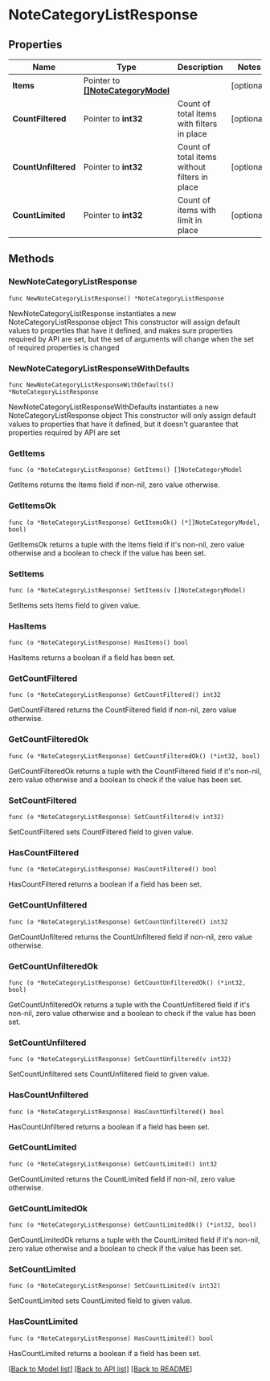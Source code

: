 # NoteCategoryListResponse

## Properties

Name | Type | Description | Notes
------------ | ------------- | ------------- | -------------
**Items** | Pointer to [**[]NoteCategoryModel**](NoteCategoryModel.md) |  | [optional] 
**CountFiltered** | Pointer to **int32** | Count of total items with filters in place | [optional] 
**CountUnfiltered** | Pointer to **int32** | Count of total items without filters in place | [optional] 
**CountLimited** | Pointer to **int32** | Count of items with limit in place | [optional] 

## Methods

### NewNoteCategoryListResponse

`func NewNoteCategoryListResponse() *NoteCategoryListResponse`

NewNoteCategoryListResponse instantiates a new NoteCategoryListResponse object
This constructor will assign default values to properties that have it defined,
and makes sure properties required by API are set, but the set of arguments
will change when the set of required properties is changed

### NewNoteCategoryListResponseWithDefaults

`func NewNoteCategoryListResponseWithDefaults() *NoteCategoryListResponse`

NewNoteCategoryListResponseWithDefaults instantiates a new NoteCategoryListResponse object
This constructor will only assign default values to properties that have it defined,
but it doesn't guarantee that properties required by API are set

### GetItems

`func (o *NoteCategoryListResponse) GetItems() []NoteCategoryModel`

GetItems returns the Items field if non-nil, zero value otherwise.

### GetItemsOk

`func (o *NoteCategoryListResponse) GetItemsOk() (*[]NoteCategoryModel, bool)`

GetItemsOk returns a tuple with the Items field if it's non-nil, zero value otherwise
and a boolean to check if the value has been set.

### SetItems

`func (o *NoteCategoryListResponse) SetItems(v []NoteCategoryModel)`

SetItems sets Items field to given value.

### HasItems

`func (o *NoteCategoryListResponse) HasItems() bool`

HasItems returns a boolean if a field has been set.

### GetCountFiltered

`func (o *NoteCategoryListResponse) GetCountFiltered() int32`

GetCountFiltered returns the CountFiltered field if non-nil, zero value otherwise.

### GetCountFilteredOk

`func (o *NoteCategoryListResponse) GetCountFilteredOk() (*int32, bool)`

GetCountFilteredOk returns a tuple with the CountFiltered field if it's non-nil, zero value otherwise
and a boolean to check if the value has been set.

### SetCountFiltered

`func (o *NoteCategoryListResponse) SetCountFiltered(v int32)`

SetCountFiltered sets CountFiltered field to given value.

### HasCountFiltered

`func (o *NoteCategoryListResponse) HasCountFiltered() bool`

HasCountFiltered returns a boolean if a field has been set.

### GetCountUnfiltered

`func (o *NoteCategoryListResponse) GetCountUnfiltered() int32`

GetCountUnfiltered returns the CountUnfiltered field if non-nil, zero value otherwise.

### GetCountUnfilteredOk

`func (o *NoteCategoryListResponse) GetCountUnfilteredOk() (*int32, bool)`

GetCountUnfilteredOk returns a tuple with the CountUnfiltered field if it's non-nil, zero value otherwise
and a boolean to check if the value has been set.

### SetCountUnfiltered

`func (o *NoteCategoryListResponse) SetCountUnfiltered(v int32)`

SetCountUnfiltered sets CountUnfiltered field to given value.

### HasCountUnfiltered

`func (o *NoteCategoryListResponse) HasCountUnfiltered() bool`

HasCountUnfiltered returns a boolean if a field has been set.

### GetCountLimited

`func (o *NoteCategoryListResponse) GetCountLimited() int32`

GetCountLimited returns the CountLimited field if non-nil, zero value otherwise.

### GetCountLimitedOk

`func (o *NoteCategoryListResponse) GetCountLimitedOk() (*int32, bool)`

GetCountLimitedOk returns a tuple with the CountLimited field if it's non-nil, zero value otherwise
and a boolean to check if the value has been set.

### SetCountLimited

`func (o *NoteCategoryListResponse) SetCountLimited(v int32)`

SetCountLimited sets CountLimited field to given value.

### HasCountLimited

`func (o *NoteCategoryListResponse) HasCountLimited() bool`

HasCountLimited returns a boolean if a field has been set.


[[Back to Model list]](../README.md#documentation-for-models) [[Back to API list]](../README.md#documentation-for-api-endpoints) [[Back to README]](../README.md)


